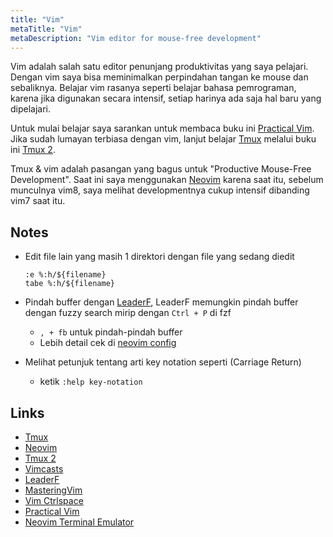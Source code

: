 ```yaml
---
title: "Vim"
metaTitle: "Vim"
metaDescription: "Vim editor for mouse-free development"
---
```


Vim adalah salah satu editor penunjang produktivitas yang saya pelajari. Dengan vim saya bisa meminimalkan perpindahan tangan ke mouse dan sebaliknya. Belajar vim rasanya seperti belajar bahasa pemrograman, karena jika digunakan secara intensif, setiap harinya ada saja hal baru yang dipelajari.

Untuk mulai belajar saya sarankan untuk membaca buku ini [Practical Vim](https://pragprog.com/book/dnvim/practical-vim). Jika sudah lumayan terbiasa dengan vim, lanjut belajar [Tmux](/coding/tmux) melalui buku ini [Tmux 2](https://pragprog.com/book/bhtmux2/tmux-2).

Tmux & vim adalah pasangan yang bagus untuk "Productive Mouse-Free Development". Saat ini saya menggunakan [Neovim](https://neovim.io) karena saat itu, sebelum munculnya vim8, saya melihat developmentnya cukup intensif dibanding vim7 saat itu.

## Notes

- Edit file lain yang masih 1 direktori dengan file yang sedang diedit
  ```
  :e %:h/${filename}
  tabe %:h/${filename}
  ```
- Pindah buffer dengan [LeaderF](https://github.com/Yggdroot/LeaderF), LeaderF memungkin pindah buffer dengan fuzzy search mirip dengan `Ctrl + P` di fzf
  - `, + fb` untuk pindah-pindah buffer
  - Lebih detail cek di [neovim config](https://github.com/wayanjimmy/dotfiles/blob/master/.config/nvim/init.vim#L186-L189)

- Melihat petunjuk tentang arti key notation seperti <CR> (Carriage Return)
  - ketik `:help key-notation`

## Links

- [Tmux](/coding/tmux)
- [Neovim](https://neovim.io)
- [Tmux 2](https://pragprog.com/book/bhtmux2/tmux-2)
- [Vimcasts](http://vimcasts.org)
- [LeaderF](https://github.com/Yggdroot/LeaderF)
- [MasteringVim](https://twitter.com/masteringvim)
- [Vim Ctrlspace](https://github.com/vim-ctrlspace/vim-ctrlspace)
- [Practical Vim](https://pragprog.com/book/dnvim/practical-vim)
- [Neovim Terminal Emulator](https://thoughtbot.com/upcase/videos/neovims-terminal-emulator)
